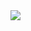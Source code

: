 
<img src="https://github-readme-stats.vercel.app/api/top-langs/?username=kubapilch&layout=compact)](https://github.com/anuraghazra/github-readme-stats)">

